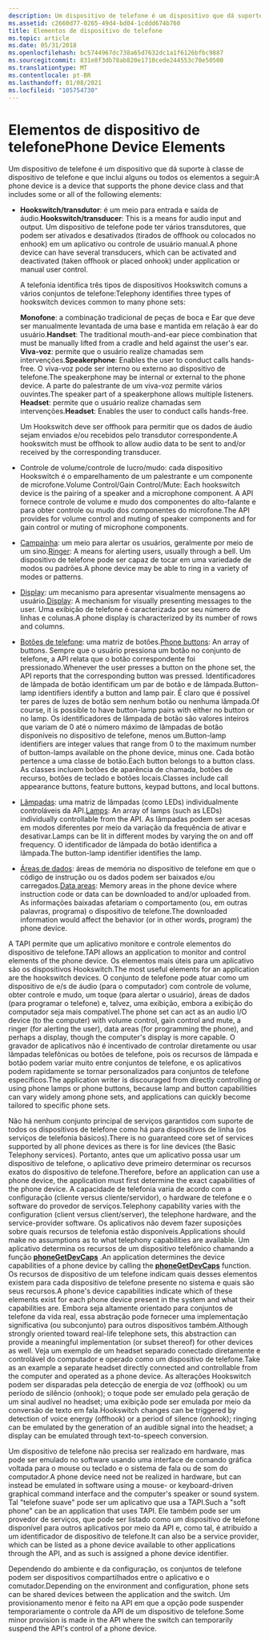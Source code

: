 ```yaml
---
description: Um dispositivo de telefone é um dispositivo que dá suporte à classe de dispositivo de telefone e que inclui hookswitches, fones, viva-voz e headsets.
ms.assetid: c2660d77-0265-49d4-bd04-1cddd674b760
title: Elementos de dispositivo de telefone
ms.topic: article
ms.date: 05/31/2018
ms.openlocfilehash: bc5744967dc738a65d7632dc1a1f6126bfbc9887
ms.sourcegitcommit: 831e8f3db78ab820e1710cede244553c70e50500
ms.translationtype: MT
ms.contentlocale: pt-BR
ms.lasthandoff: 01/08/2021
ms.locfileid: "105754730"
---
```

# <a name="phone-device-elements"></a><span data-ttu-id="b136d-103">Elementos de dispositivo de telefone</span><span class="sxs-lookup"><span data-stu-id="b136d-103">Phone Device Elements</span></span>

<span data-ttu-id="b136d-104">Um dispositivo de telefone é um dispositivo que dá suporte à classe de dispositivo de telefone e que inclui alguns ou todos os elementos a seguir:</span><span class="sxs-lookup"><span data-stu-id="b136d-104">A phone device is a device that supports the phone device class and that includes some or all of the following elements:</span></span>

-   <span data-ttu-id="b136d-105">**Hookswitch/transdutor**: é um meio para entrada e saída de áudio.</span><span class="sxs-lookup"><span data-stu-id="b136d-105">**Hookswitch/transducer**: This is a means for audio input and output.</span></span> <span data-ttu-id="b136d-106">Um dispositivo de telefone pode ter vários transdutores, que podem ser ativados e desativados (tirados de offhook ou colocados no enhook) em um aplicativo ou controle de usuário manual.</span><span class="sxs-lookup"><span data-stu-id="b136d-106">A phone device can have several transducers, which can be activated and deactivated (taken offhook or placed onhook) under application or manual user control.</span></span>

    <span data-ttu-id="b136d-107">A telefonia identifica três tipos de dispositivos Hookswitch comuns a vários conjuntos de telefone:</span><span class="sxs-lookup"><span data-stu-id="b136d-107">Telephony identifies three types of hookswitch devices common to many phone sets:</span></span>

     <span data-ttu-id="b136d-108">**Monofone**: a combinação tradicional de peças de boca e Ear que deve ser manualmente levantada de uma base e mantida em relação à ear do usuário.</span><span class="sxs-lookup"><span data-stu-id="b136d-108">**Handset**: The traditional mouth-and-ear piece combination that must be manually lifted from a cradle and held against the user's ear.</span></span>  
    <span data-ttu-id="b136d-109">**Viva-voz**: permite que o usuário realize chamadas sem intervenções.</span><span class="sxs-lookup"><span data-stu-id="b136d-109">**Speakerphone**: Enables the user to conduct calls hands-free.</span></span> <span data-ttu-id="b136d-110">O viva-voz pode ser interno ou externo ao dispositivo de telefone.</span><span class="sxs-lookup"><span data-stu-id="b136d-110">The speakerphone may be internal or external to the phone device.</span></span> <span data-ttu-id="b136d-111">A parte do palestrante de um viva-voz permite vários ouvintes.</span><span class="sxs-lookup"><span data-stu-id="b136d-111">The speaker part of a speakerphone allows multiple listeners.</span></span>  
    <span data-ttu-id="b136d-112">**Headset**: permite que o usuário realize chamadas sem intervenções.</span><span class="sxs-lookup"><span data-stu-id="b136d-112">**Headset**: Enables the user to conduct calls hands-free.</span></span>  
    

    <span data-ttu-id="b136d-113">Um Hookswitch deve ser offhook para permitir que os dados de áudio sejam enviados e/ou recebidos pelo transdutor correspondente.</span><span class="sxs-lookup"><span data-stu-id="b136d-113">A hookswitch must be offhook to allow audio data to be sent to and/or received by the corresponding transducer.</span></span>

-   <span data-ttu-id="b136d-114">Controle de volume/controle de lucro/mudo: cada dispositivo Hookswitch é o emparelhamento de um palestrante e um componente de microfone.</span><span class="sxs-lookup"><span data-stu-id="b136d-114">Volume Control/Gain Control/Mute: Each hookswitch device is the pairing of a speaker and a microphone component.</span></span> <span data-ttu-id="b136d-115">A API fornece controle de volume e mudo dos componentes do alto-falante e para obter controle ou mudo dos componentes do microfone.</span><span class="sxs-lookup"><span data-stu-id="b136d-115">The API provides for volume control and muting of speaker components and for gain control or muting of microphone components.</span></span>
-   <span data-ttu-id="b136d-116">[Campainha](ring.md): um meio para alertar os usuários, geralmente por meio de um sino.</span><span class="sxs-lookup"><span data-stu-id="b136d-116">[Ringer](ring.md): A means for alerting users, usually through a bell.</span></span> <span data-ttu-id="b136d-117">Um dispositivo de telefone pode ser capaz de tocar em uma variedade de modos ou padrões.</span><span class="sxs-lookup"><span data-stu-id="b136d-117">A phone device may be able to ring in a variety of modes or patterns.</span></span>
-   <span data-ttu-id="b136d-118">[Display](display.md): um mecanismo para apresentar visualmente mensagens ao usuário.</span><span class="sxs-lookup"><span data-stu-id="b136d-118">[Display](display.md): A mechanism for visually presenting messages to the user.</span></span> <span data-ttu-id="b136d-119">Uma exibição de telefone é caracterizada por seu número de linhas e colunas.</span><span class="sxs-lookup"><span data-stu-id="b136d-119">A phone display is characterized by its number of rows and columns.</span></span>
-   <span data-ttu-id="b136d-120">[Botões de telefone](phone-buttons.md): uma matriz de botões.</span><span class="sxs-lookup"><span data-stu-id="b136d-120">[Phone buttons](phone-buttons.md): An array of buttons.</span></span> <span data-ttu-id="b136d-121">Sempre que o usuário pressiona um botão no conjunto de telefone, a API relata que o botão correspondente foi pressionado.</span><span class="sxs-lookup"><span data-stu-id="b136d-121">Whenever the user presses a button on the phone set, the API reports that the corresponding button was pressed.</span></span> <span data-ttu-id="b136d-122">Identificadores de lâmpada de botão identificam um par de botão e de lâmpada.</span><span class="sxs-lookup"><span data-stu-id="b136d-122">Button-lamp identifiers identify a button and lamp pair.</span></span> <span data-ttu-id="b136d-123">É claro que é possível ter pares de luzes de botão sem nenhum botão ou nenhuma lâmpada.</span><span class="sxs-lookup"><span data-stu-id="b136d-123">Of course, it is possible to have button-lamp pairs with either no button or no lamp.</span></span> <span data-ttu-id="b136d-124">Os identificadores de lâmpada de botão são valores inteiros que variam de 0 até o número máximo de lâmpadas de botão disponíveis no dispositivo de telefone, menos um.</span><span class="sxs-lookup"><span data-stu-id="b136d-124">Button-lamp identifiers are integer values that range from 0 to the maximum number of button-lamps available on the phone device, minus one.</span></span> <span data-ttu-id="b136d-125">Cada botão pertence a uma classe de botão.</span><span class="sxs-lookup"><span data-stu-id="b136d-125">Each button belongs to a button class.</span></span> <span data-ttu-id="b136d-126">As classes incluem botões de aparência de chamada, botões de recurso, botões de teclado e botões locais.</span><span class="sxs-lookup"><span data-stu-id="b136d-126">Classes include call appearance buttons, feature buttons, keypad buttons, and local buttons.</span></span>
-   <span data-ttu-id="b136d-127">[Lâmpadas](lamps.md): uma matriz de lâmpadas (como LEDs) individualmente controláveis da API.</span><span class="sxs-lookup"><span data-stu-id="b136d-127">[Lamps](lamps.md): An array of lamps (such as LEDs) individually controllable from the API.</span></span> <span data-ttu-id="b136d-128">As lâmpadas podem ser acesas em modos diferentes por meio da variação da frequência de ativar e desativar.</span><span class="sxs-lookup"><span data-stu-id="b136d-128">Lamps can be lit in different modes by varying the on and off frequency.</span></span> <span data-ttu-id="b136d-129">O identificador de lâmpada do botão identifica a lâmpada.</span><span class="sxs-lookup"><span data-stu-id="b136d-129">The button-lamp identifier identifies the lamp.</span></span>
-   <span data-ttu-id="b136d-130">[Áreas de dados](data-areas.md): áreas de memória no dispositivo de telefone em que o código de instrução ou os dados podem ser baixados e/ou carregados.</span><span class="sxs-lookup"><span data-stu-id="b136d-130">[Data areas](data-areas.md): Memory areas in the phone device where instruction code or data can be downloaded to and/or uploaded from.</span></span> <span data-ttu-id="b136d-131">As informações baixadas afetariam o comportamento (ou, em outras palavras, programa) o dispositivo de telefone.</span><span class="sxs-lookup"><span data-stu-id="b136d-131">The downloaded information would affect the behavior (or in other words, program) the phone device.</span></span>

<span data-ttu-id="b136d-132">A TAPI permite que um aplicativo monitore e controle elementos do dispositivo de telefone.</span><span class="sxs-lookup"><span data-stu-id="b136d-132">TAPI allows an application to monitor and control elements of the phone device.</span></span> <span data-ttu-id="b136d-133">Os elementos mais úteis para um aplicativo são os dispositivos Hookswitch.</span><span class="sxs-lookup"><span data-stu-id="b136d-133">The most useful elements for an application are the hookswitch devices.</span></span> <span data-ttu-id="b136d-134">O conjunto de telefone pode atuar como um dispositivo de e/s de áudio (para o computador) com controle de volume, obter controle e mudo, um toque (para alertar o usuário), áreas de dados (para programar o telefone) e, talvez, uma exibição, embora a exibição do computador seja mais compatível.</span><span class="sxs-lookup"><span data-stu-id="b136d-134">The phone set can act as an audio I/O device (to the computer) with volume control, gain control and mute, a ringer (for alerting the user), data areas (for programming the phone), and perhaps a display, though the computer's display is more capable.</span></span> <span data-ttu-id="b136d-135">O gravador de aplicativos não é incentivado de controlar diretamente ou usar lâmpadas telefônicas ou botões de telefone, pois os recursos de lâmpada e botão podem variar muito entre conjuntos de telefone, e os aplicativos podem rapidamente se tornar personalizados para conjuntos de telefone específicos.</span><span class="sxs-lookup"><span data-stu-id="b136d-135">The application writer is discouraged from directly controlling or using phone lamps or phone buttons, because lamp and button capabilities can vary widely among phone sets, and applications can quickly become tailored to specific phone sets.</span></span>

<span data-ttu-id="b136d-136">Não há nenhum conjunto principal de serviços garantidos com suporte de todos os dispositivos de telefone como há para dispositivos de linha (os serviços de telefonia básicos).</span><span class="sxs-lookup"><span data-stu-id="b136d-136">There is no guaranteed core set of services supported by all phone devices as there is for line devices (the Basic Telephony services).</span></span> <span data-ttu-id="b136d-137">Portanto, antes que um aplicativo possa usar um dispositivo de telefone, o aplicativo deve primeiro determinar os recursos exatos do dispositivo de telefone.</span><span class="sxs-lookup"><span data-stu-id="b136d-137">Therefore, before an application can use a phone device, the application must first determine the exact capabilities of the phone device.</span></span> <span data-ttu-id="b136d-138">A capacidade de telefonia varia de acordo com a configuração (cliente versus cliente/servidor), o hardware de telefone e o software do provedor de serviços.</span><span class="sxs-lookup"><span data-stu-id="b136d-138">Telephony capability varies with the configuration (client versus client/server), the telephone hardware, and the service-provider software.</span></span> <span data-ttu-id="b136d-139">Os aplicativos não devem fazer suposições sobre quais recursos de telefonia estão disponíveis.</span><span class="sxs-lookup"><span data-stu-id="b136d-139">Applications should make no assumptions as to what telephony capabilities are available.</span></span> <span data-ttu-id="b136d-140">Um aplicativo determina os recursos de um dispositivo telefônico chamando a função [**phoneGetDevCaps**](/windows/desktop/api/Tapi/nf-tapi-phonegetdevcaps) .</span><span class="sxs-lookup"><span data-stu-id="b136d-140">An application determines the device capabilities of a phone device by calling the [**phoneGetDevCaps**](/windows/desktop/api/Tapi/nf-tapi-phonegetdevcaps) function.</span></span> <span data-ttu-id="b136d-141">Os recursos de dispositivo de um telefone indicam quais desses elementos existem para cada dispositivo de telefone presente no sistema e quais são seus recursos.</span><span class="sxs-lookup"><span data-stu-id="b136d-141">A phone's device capabilities indicate which of these elements exist for each phone device present in the system and what their capabilities are.</span></span> <span data-ttu-id="b136d-142">Embora seja altamente orientado para conjuntos de telefone da vida real, essa abstração pode fornecer uma implementação significativa (ou subconjunto) para outros dispositivos também.</span><span class="sxs-lookup"><span data-stu-id="b136d-142">Although strongly oriented toward real-life telephone sets, this abstraction can provide a meaningful implementation (or subset thereof) for other devices as well.</span></span> <span data-ttu-id="b136d-143">Veja um exemplo de um headset separado conectado diretamente e controlável do computador e operado como um dispositivo de telefone.</span><span class="sxs-lookup"><span data-stu-id="b136d-143">Take as an example a separate headset directly connected and controllable from the computer and operated as a phone device.</span></span> <span data-ttu-id="b136d-144">As alterações Hookswitch podem ser disparadas pela detecção de energia de voz (offhook) ou um período de silêncio (onhook); o toque pode ser emulado pela geração de um sinal audível no headset; uma exibição pode ser emulada por meio da conversão de texto em fala.</span><span class="sxs-lookup"><span data-stu-id="b136d-144">Hookswitch changes can be triggered by detection of voice energy (offhook) or a period of silence (onhook); ringing can be emulated by the generation of an audible signal into the headset; a display can be emulated through text-to-speech conversion.</span></span>

<span data-ttu-id="b136d-145">Um dispositivo de telefone não precisa ser realizado em hardware, mas pode ser emulado no software usando uma interface de comando gráfica voltada para o mouse ou teclado e o sistema de fala ou de som do computador.</span><span class="sxs-lookup"><span data-stu-id="b136d-145">A phone device need not be realized in hardware, but can instead be emulated in software using a mouse- or keyboard-driven graphical command interface and the computer's speaker or sound system.</span></span> <span data-ttu-id="b136d-146">Tal "telefone suave" pode ser um aplicativo que usa a TAPI.</span><span class="sxs-lookup"><span data-stu-id="b136d-146">Such a "soft phone" can be an application that uses TAPI.</span></span> <span data-ttu-id="b136d-147">Ele também pode ser um provedor de serviços, que pode ser listado como um dispositivo de telefone disponível para outros aplicativos por meio da API e, como tal, é atribuído a um identificador de dispositivo de telefone.</span><span class="sxs-lookup"><span data-stu-id="b136d-147">It can also be a service provider, which can be listed as a phone device available to other applications through the API, and as such is assigned a phone device identifier.</span></span>

<span data-ttu-id="b136d-148">Dependendo do ambiente e da configuração, os conjuntos de telefone podem ser dispositivos compartilhados entre o aplicativo e o comutador.</span><span class="sxs-lookup"><span data-stu-id="b136d-148">Depending on the environment and configuration, phone sets can be shared devices between the application and the switch.</span></span> <span data-ttu-id="b136d-149">Um provisionamento menor é feito na API em que a opção pode suspender temporariamente o controle da API de um dispositivo de telefone.</span><span class="sxs-lookup"><span data-stu-id="b136d-149">Some minor provision is made in the API where the switch can temporarily suspend the API's control of a phone device.</span></span>

 

 



